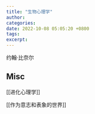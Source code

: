 ```yaml
---
title: "生物心理学"
author: 
categories: 
date: 2022-10-08 05:05:20 +0800
tags: 
excerpt: 
---
```









约翰·比奈尔











## Misc

[[进化心理学]]

[[作为意志和表象的世界]]






